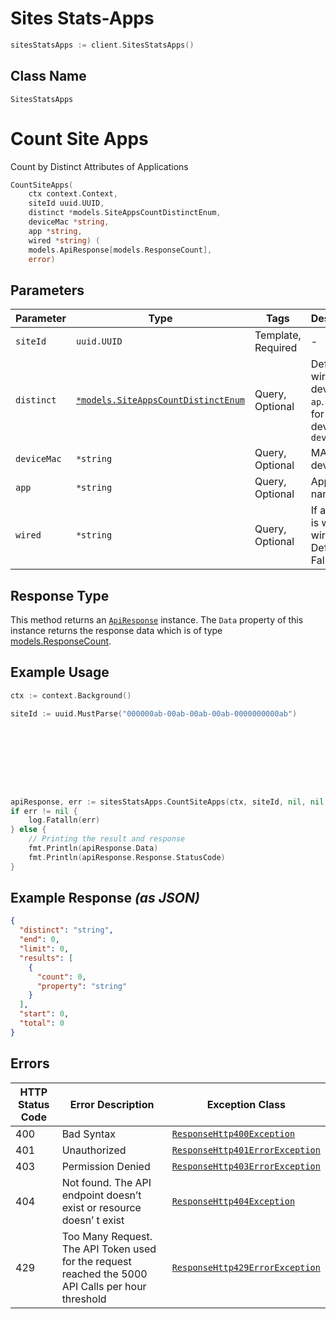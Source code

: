 # Sites Stats-Apps

```go
sitesStatsApps := client.SitesStatsApps()
```

## Class Name

`SitesStatsApps`


# Count Site Apps

Count by Distinct Attributes of Applications

```go
CountSiteApps(
    ctx context.Context,
    siteId uuid.UUID,
    distinct *models.SiteAppsCountDistinctEnum,
    deviceMac *string,
    app *string,
    wired *string) (
    models.ApiResponse[models.ResponseCount],
    error)
```

## Parameters

| Parameter | Type | Tags | Description |
|  --- | --- | --- | --- |
| `siteId` | `uuid.UUID` | Template, Required | - |
| `distinct` | [`*models.SiteAppsCountDistinctEnum`](../../doc/models/site-apps-count-distinct-enum.md) | Query, Optional | Default for wireless devices is `ap`. Default for wired devices is `device_mac` |
| `deviceMac` | `*string` | Query, Optional | MAC of the device |
| `app` | `*string` | Query, Optional | Application name |
| `wired` | `*string` | Query, Optional | If a device is wired or wireless. Default is False. |

## Response Type

This method returns an [`ApiResponse`](../../doc/api-response.md) instance. The `Data` property of this instance returns the response data which is of type [models.ResponseCount](../../doc/models/response-count.md).

## Example Usage

```go
ctx := context.Background()

siteId := uuid.MustParse("000000ab-00ab-00ab-00ab-0000000000ab")









apiResponse, err := sitesStatsApps.CountSiteApps(ctx, siteId, nil, nil, nil, nil)
if err != nil {
    log.Fatalln(err)
} else {
    // Printing the result and response
    fmt.Println(apiResponse.Data)
    fmt.Println(apiResponse.Response.StatusCode)
}
```

## Example Response *(as JSON)*

```json
{
  "distinct": "string",
  "end": 0,
  "limit": 0,
  "results": [
    {
      "count": 0,
      "property": "string"
    }
  ],
  "start": 0,
  "total": 0
}
```

## Errors

| HTTP Status Code | Error Description | Exception Class |
|  --- | --- | --- |
| 400 | Bad Syntax | [`ResponseHttp400Exception`](../../doc/models/response-http-400-exception.md) |
| 401 | Unauthorized | [`ResponseHttp401ErrorException`](../../doc/models/response-http-401-error-exception.md) |
| 403 | Permission Denied | [`ResponseHttp403ErrorException`](../../doc/models/response-http-403-error-exception.md) |
| 404 | Not found. The API endpoint doesn’t exist or resource doesn’ t exist | [`ResponseHttp404Exception`](../../doc/models/response-http-404-exception.md) |
| 429 | Too Many Request. The API Token used for the request reached the 5000 API Calls per hour threshold | [`ResponseHttp429ErrorException`](../../doc/models/response-http-429-error-exception.md) |

